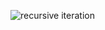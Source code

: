 ![recursive iteration](https://cloud.githubusercontent.com/assets/17099305/19065279/f0f6f368-8a12-11e6-9add-8753c75f5e7b.png)
